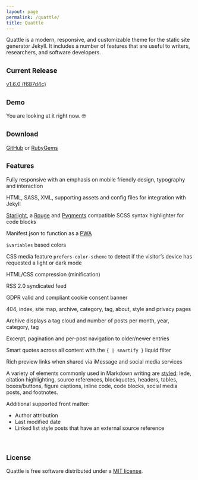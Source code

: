 ```yaml
---
layout: page
permalink: /quattle/
title: Quattle
---
```


Quattle is a modern, responsive, and customizable theme for the static site generator Jekyll. It includes a number of features that are useful to writers, researchers, and software developers.<br>

## <small>Current Release</small>
[v1.6.0 (f687d4c)](https://github.com/victorwynne/quattle/releases/tag/v1.6.0-RC)<br>

## <small>Demo</small>
You are looking at it right now. 🤓<br>

## <small>Download</small>
[GitHub](https://github.com/victorwynne/quattle/releases) or [RubyGems](https://rubygems.org/gems/quattle)<br>

## <small>Features</small>
Fully responsive with an emphasis on mobile friendly design, typography and interaction

HTML, SASS, XML, supporting assets and config files for integration with Jekyll

[Starlight](https://github.com/victorwynne/starlight), a [Rouge](https://github.com/rouge-ruby/rouge) and [Pygments](https://github.com/pygments/pygments) compatible SCSS syntax highlighter for code blocks

Manifest.json to function as a [PWA](https://developer.mozilla.org/en-US/docs/Web/Progressive_web_apps)

`$variables` based colors

CSS media feature `prefers-color-scheme` to detect if the visitor’s device has requested a light or dark mode

HTML/CSS compression (minification)

RSS 2.0 syndicated feed

GDPR valid and compliant cookie consent banner

404, index, site map, archive, category, tag, about, style and privacy pages

Archive displays a tag cloud and number of posts per month, year, category, tag

Excerpt, pagination and per-post navigation to older/newer entries

Smart quotes across all content with the `{ | smartify }` liquid filter

Rich preview links when shared via iMessage and social media services

A variety of elements commonly used in Markdown writing are [styled](https://victorwynne.com/styles/): lede, citation highlighting, source references, blockquotes, headers, tables, boxes/buttons, figure captions, inline code, code blocks, social media posts, and footnotes.

Additional supported front matter:
* Author attribution
* Last modified date
* Linked list style posts that have an external source reference
<br>

## <small>License</small>

Quattle is free software distributed under a [MIT license](https://github.com/victorwynne/quattle/blob/main/LICENSE).
<br><br>
